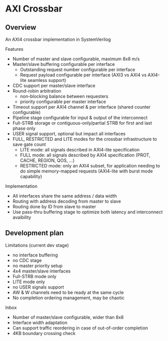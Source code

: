 # AXI Crossbar

## Overview

An AXI4 crossbar implementation in SystemVerilog

Features

- Number of master and slave configurable, maximum 8x8 m/s
- Master/slave buffering configurable per interface
    - Outstanding request number configurable per interface
    - Request payload configurable per interface (AXI3 vs AXI4 vs AXI4-lite seamless support)
- CDC support per master/slave interface
- Round-robin arbitration
    - non-blocking balance between requesters
    - priority configurable per master interface
- Timeout support per AXI4 channel & per interface (shared counter configurable)
- Pipeline stage configurable for input & output of the interconnect
- Full-STRB storage or contiguous-only/partial STRB for first and last phase only
- USER signal support, optional but impact all interfaces
- FULL, RESTRICTED and LITE modes for the crossbar infrastructure to save gate count
    - LITE mode: all signals described in AXI4-lite specification
    - FULL mode: all signals described by AXI4 specification (PROT, CACHE, REGION, QOS, ...)
    - RESTRICTED mode: only an AXI4 subset, for application needing to do simple
      memory-mapped requests (AXI4-lite with burst mode capability)

Implementation

- All interfaces share the same address / data width
- Routing with address decoding from master to slave
- Routing done by ID from slave to master
- Use pass-thru buffering stage to optimize both latency and interconnect avaibility

## Development plan

Limitations (current dev stage)

- no interface buffering
- no CDC stage
- no master priority setup
- 4x4 master/slave interfaces
- Full-STRB mode only
- LITE mode only
- no USER signals support
- AW & W channels need to be ready at the same cycle
- No completion ordering management, may be chaotic

Inbox

- Number of master/slave configurable, wider than 8x8
- Interface width adaptation
- Can support traffic reordering in case of out-of-order completion
- 4KB boundary crossing check
